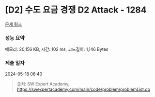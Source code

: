 # [D2] 수도 요금 경쟁 D2 Attack - 1284 

[문제 링크](https://swexpertacademy.com/main/code/problem/problemDetail.do?contestProbId=AV189xUaI8UCFAZN) 

### 성능 요약

메모리: 20,156 KB, 시간: 102 ms, 코드길이: 1,146 Bytes

### 제출 일자

2024-05-18 06:40



> 출처: SW Expert Academy, https://swexpertacademy.com/main/code/problem/problemList.do